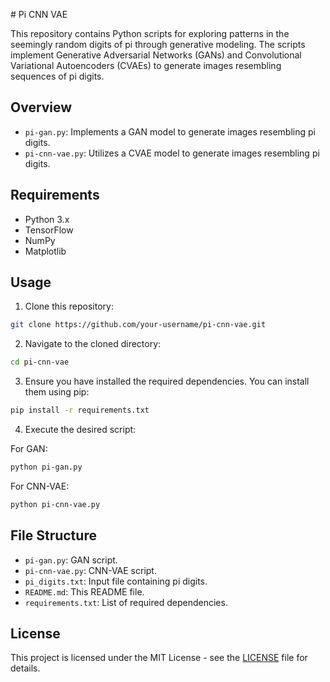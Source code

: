 \# Pi CNN VAE

This repository contains Python scripts for exploring patterns in the seemingly random digits of pi through generative modeling. The scripts implement Generative Adversarial Networks (GANs) and Convolutional Variational Autoencoders (CVAEs) to generate images resembling sequences of pi digits.

## Overview

- `pi-gan.py`: Implements a GAN model to generate images resembling pi digits.
- `pi-cnn-vae.py`: Utilizes a CVAE model to generate images resembling pi digits.

## Requirements

- Python 3.x
- TensorFlow
- NumPy
- Matplotlib

## Usage

1. Clone this repository:

```bash
git clone https://github.com/your-username/pi-cnn-vae.git
```

2. Navigate to the cloned directory:

```bash
cd pi-cnn-vae
```

3. Ensure you have installed the required dependencies. You can install them using pip:

```bash
pip install -r requirements.txt
```

4. Execute the desired script:

For GAN:

```bash
python pi-gan.py
```

For CNN-VAE:

```bash
python pi-cnn-vae.py
```

## File Structure

- `pi-gan.py`: GAN script.
- `pi-cnn-vae.py`: CNN-VAE script.
- `pi_digits.txt`: Input file containing pi digits.
- `README.md`: This README file.
- `requirements.txt`: List of required dependencies.

## License

This project is licensed under the MIT License - see the [LICENSE](LICENSE) file for details.

